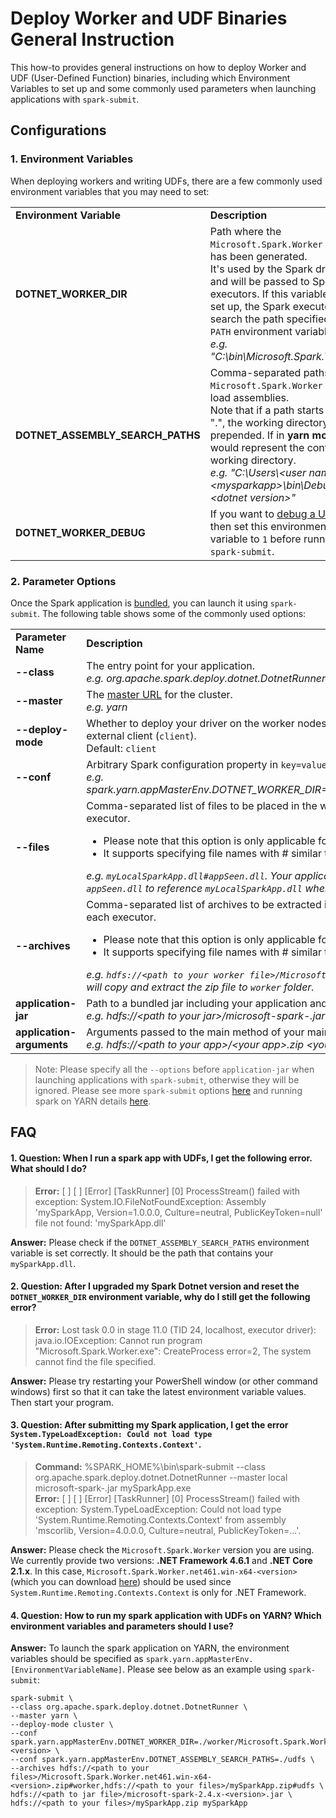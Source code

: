 # Deploy Worker and UDF Binaries General Instruction

This how-to provides general instructions on how to deploy Worker and UDF (User-Defined Function) binaries, 
including which Environment Variables to set up and some commonly used parameters 
when launching applications with `spark-submit`.

## Configurations

### 1. Environment Variables
When deploying workers and writing UDFs, there are a few commonly used environment variables that you may need to set: 

<table>
  <tr>
    <td width="25%"><b>Environment Variable</b></td>
    <td width="75%"><b>Description</b></td>
  </tr>
  <tr>
    <td><b>DOTNET_WORKER_DIR</b></td>
    <td>Path where the <code>Microsoft.Spark.Worker</code> binary has been generated.</br>It's used by the Spark driver and will be passed to Spark executors. If this variable is not set up, the Spark executors will search the path specified in the <code>PATH</code> environment variable.</br><i>e.g. "C:\bin\Microsoft.Spark.Worker"</i></td>
  </tr>
  <tr>
    <td><b>DOTNET_ASSEMBLY_SEARCH_PATHS</b></td>
    <td>Comma-separated paths where <code>Microsoft.Spark.Worker</code> will load assemblies.</br>Note that if a path starts with ".", the working directory will be prepended. If in <b>yarn mode</b>, "." would represent the container's working directory.</br><i>e.g. "C:\Users\&lt;user name&gt;\&lt;mysparkapp&gt;\bin\Debug\&lt;dotnet version&gt;"</i></td>
  </tr>
  <tr>
    <td><b>DOTNET_WORKER_DEBUG</b></td>
    <td>If you want to <a href="https://github.com/dotnet/spark/blob/master/docs/developer-guide.md#debugging-user-defined-function-udf">debug a UDF</a>, then set this environment variable to <code>1</code> before running <code>spark-submit</code>.</td>
  </tr>
</table>

### 2. Parameter Options
Once the Spark application is [bundled](https://spark.apache.org/docs/latest/submitting-applications.html#bundling-your-applications-dependencies), you can launch it using `spark-submit`. The following table shows some of the commonly used options: 

<table>
  <tr>
    <td width="25%"><b>Parameter Name</b></td>
    <td width="75%"><b>Description</b></td>
  </tr>
  <tr>
    <td><b>--class</b></td>
      <td>The entry point for your application.</br><i>e.g. org.apache.spark.deploy.dotnet.DotnetRunner</i></td>
  </tr>
  <tr>
    <td><b>--master</b></td>
    <td>The <a href="https://spark.apache.org/docs/latest/submitting-applications.html#master-urls">master URL</a> for the cluster.</br><i>e.g. yarn</i></td>
  </tr>
  <tr>
    <td><b>--deploy-mode</b></td>
    <td>Whether to deploy your driver on the worker nodes (<code>cluster</code>) or locally as an external client (<code>client</code>).</br>Default: <code>client</code></td>
  </tr>
  <tr>
    <td><b>--conf</b></td>
      <td>Arbitrary Spark configuration property in <code>key=value</code> format.</br><i>e.g. spark.yarn.appMasterEnv.DOTNET_WORKER_DIR=.\worker\Microsoft.Spark.Worker</i></td>
  </tr>
  <tr>
    <td><b>--files</b></td>
    <td>Comma-separated list of files to be placed in the working directory of each executor.</br>
      <ul>
        <li>Please note that this option is only applicable for yarn mode.</li>
        <li>It supports specifying file names with # similar to Hadoop.</br>
      </ul>
      <i>e.g. <code>myLocalSparkApp.dll#appSeen.dll</code>. Your application should use the name as <code>appSeen.dll</code> to reference <code>myLocalSparkApp.dll</code> when running on YARN.</i></li></td>
  </tr>
  <tr>
    <td><b>--archives</b></td>
    <td>Comma-separated list of archives to be extracted into the working directory of each executor.</br>
      <ul>
        <li>Please note that this option is only applicable for yarn mode.</li>
        <li>It supports specifying file names with # similar to Hadoop.</br>
      </ul>
      <i>e.g. <code>hdfs://&lt;path to your worker file&gt;/Microsoft.Spark.Worker.<version>.zip#worker</code>. This will copy and extract the zip file to <code>worker</code> folder.</i></li></td>
  </tr>
  <tr>
    <td><b>application-jar</b></td>
    <td>Path to a bundled jar including your application and all dependencies.</br>
    <i>e.g. hdfs://&lt;path to your jar&gt;/microsoft-spark-<version>.jar</i></td>
  </tr>
  <tr>
    <td><b>application-arguments</b></td>
    <td>Arguments passed to the main method of your main class, if any.</br><i>e.g. hdfs://&lt;path to your app&gt;/&lt;your app&gt;.zip &lt;your app name&gt; &lt;app args&gt;</i></td>
  </tr>
</table>

> Note: Please specify all the `--options` before `application-jar` when launching applications with `spark-submit`, otherwise they will be ignored. Please see more `spark-submit` options [here](https://spark.apache.org/docs/latest/submitting-applications.html) and running spark on YARN details [here](https://spark.apache.org/docs/latest/running-on-yarn.html).

## FAQ
#### 1. Question: When I run a spark app with UDFs, I get the following error. What should I do?
> **Error:** [ ] [ ] [Error] [TaskRunner] [0] ProcessStream() failed with exception: System.IO.FileNotFoundException: Assembly 'mySparkApp, Version=1.0.0.0, Culture=neutral, PublicKeyToken=null' file not found: 'mySparkApp.dll'

**Answer:** Please check if the `DOTNET_ASSEMBLY_SEARCH_PATHS` environment variable is set correctly. It should be the path that contains your `mySparkApp.dll`.

#### 2. Question: After I upgraded my Spark Dotnet version and reset the `DOTNET_WORKER_DIR` environment variable, why do I still get the following error?
> **Error:** Lost task 0.0 in stage 11.0 (TID 24, localhost, executor driver): java.io.IOException: Cannot run program "Microsoft.Spark.Worker.exe": CreateProcess error=2, The system cannot find the file specified.

**Answer:** Please try restarting your PowerShell window (or other command windows) first so that it can take the latest environment variable values. Then start your program.

#### 3. Question: After submitting my Spark application, I get the error `System.TypeLoadException: Could not load type 'System.Runtime.Remoting.Contexts.Context'`.
> **Command:** %SPARK_HOME%\bin\spark-submit --class org.apache.spark.deploy.dotnet.DotnetRunner --master local microsoft-spark-<version>.jar  mySparkApp.exe</br>
**Error:** [ ] [ ] [Error] [TaskRunner] [0] ProcessStream() failed with exception: System.TypeLoadException: Could not load type 'System.Runtime.Remoting.Contexts.Context' from assembly 'mscorlib, Version=4.0.0.0, Culture=neutral, PublicKeyToken=...'.

**Answer:** Please check the `Microsoft.Spark.Worker` version you are using. We currently provide two versions: **.NET Framework 4.6.1** and **.NET Core 2.1.x**. In this case, `Microsoft.Spark.Worker.net461.win-x64-<version>` (which you can download [here](https://github.com/dotnet/spark/releases)) should be used since `System.Runtime.Remoting.Contexts.Context` is only for .NET Framework.

#### 4. Question: How to run my spark application with UDFs on YARN? Which environment variables and parameters should I use?

**Answer:** To launch the spark application on YARN, the environment variables should be specified as `spark.yarn.appMasterEnv.[EnvironmentVariableName]`. Please see below as an example using `spark-submit`:
```shell
spark-submit \
--class org.apache.spark.deploy.dotnet.DotnetRunner \
--master yarn \
--deploy-mode cluster \
--conf spark.yarn.appMasterEnv.DOTNET_WORKER_DIR=./worker/Microsoft.Spark.Worker-<version> \
--conf spark.yarn.appMasterEnv.DOTNET_ASSEMBLY_SEARCH_PATHS=./udfs \
--archives hdfs://<path to your files>/Microsoft.Spark.Worker.net461.win-x64-<version>.zip#worker,hdfs://<path to your files>/mySparkApp.zip#udfs \
hdfs://<path to jar file>/microsoft-spark-2.4.x-<version>.jar \
hdfs://<path to your files>/mySparkApp.zip mySparkApp
```
